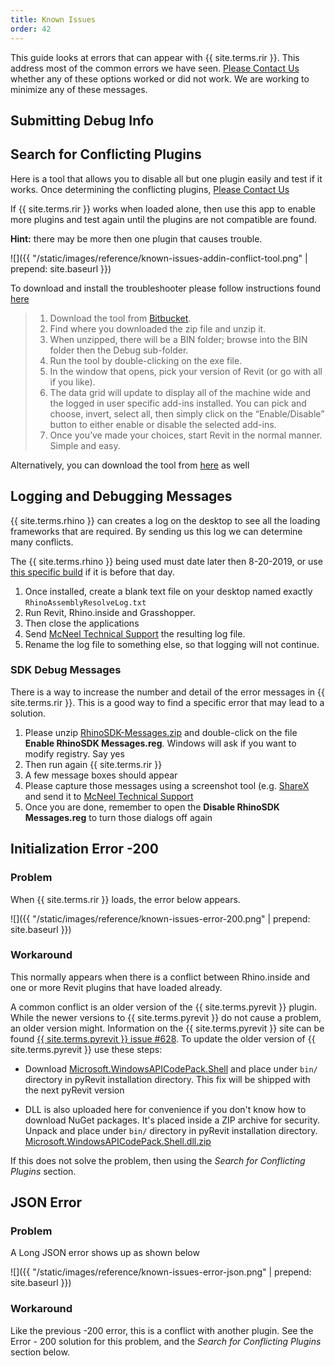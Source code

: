 ```yaml
---
title: Known Issues
order: 42
---
```


This guide looks at errors that can appear with {{ site.terms.rir }}. This address most of the common errors we have seen. [Please Contact Us](https://www.rhino3d.com/support) whether any of these options worked or did not work. We are working to minimize any of these messages.

## Submitting Debug Info

## Search for Conflicting Plugins

Here is a tool that allows you to disable all but one plugin easily and test if it works. Once determining the conflicting plugins, [Please Contact Us](https://www.rhino3d.com/support)

If {{ site.terms.rir }} works when loaded alone, then use this app to enable more plugins and test again until the plugins are not compatible are found. 

**Hint:** there may be more then one plugin that causes trouble.

![]({{ "/static/images/reference/known-issues-addin-conflict-tool.png" | prepend: site.baseurl }})

To download and install the troubleshooter please follow instructions found [here](http://revitaddons.blogspot.com/2016/11/free-and-open-source-add-in-manager.html)

> 1. Download the tool from [Bitbucket](https://bitbucket.org/BoostYourBIM/stantecaddinmanager/downloads).
> 2. Find where you downloaded the zip file and unzip it.
> 3. When unzipped, there will be a BIN folder; browse into the BIN folder then the Debug sub-folder.
> 4. Run the tool by double-clicking on the exe file.
> 5. In the window that opens, pick your version of Revit (or go with all if you like).
> 6. The data grid will update to display all of the machine wide and the logged in user specific add-ins installed. You can pick and choose, invert, select all, then simply click on the “Enable/Disable” button to either enable or disable the selected add-ins.
> 7. Once you’ve made your choices, start Revit in the normal manner. Simple and easy.

Alternatively, you can download the tool from [here](https://bitbucket.org/BoostYourBIM/stantecaddinmanager/raw/03365f38188029436251f88f88dfa26db22bf8aa/AddInManager/bin/Debug/AddInManager.exe) as well

## Logging and Debugging Messages

{{ site.terms.rhino }} can creates a log on the desktop to see all the loading frameworks that are required. By sending us this log we can determine many conflicts.

The {{ site.terms.rhino }} being used must date later then 8-20-2019, or use [this specific build](http://files.mcneel.com/dujour/exe/20190814/rhino_en-us_7.0.19226.11575.exe) if it is before that day.

1. Once installed, create a blank text file on your desktop named exactly  `RhinoAssemblyResolveLog.txt` 
2. Run Revit, Rhino.inside and Grasshopper.  
3. Then close the applications
4. Send [McNeel Technical Support](https://www.rhino3d.com/support) the resulting log file.
5. Rename the log file to something else, so that logging will not continue.

### SDK Debug Messages

There is a way to increase the number and detail of the error messages in {{ site.terms.rir }}. This is a good way to find a specific error that may lead to a solution.

1. Please unzip [RhinoSDK-Messages.zip](https://aws1.discourse-cdn.com/mcneel/uploads/default/original/3X/6/3/6348e99914b9e66417720df74f4cc35ba3e31c6f.zip) and double-click on the file **Enable RhinoSDK Messages.reg**. Windows will ask if you want to modify registry. Say yes
2. Then run again {{ site.terms.rir }}
3. A few message boxes should appear
4. Please capture those messages using a screenshot tool (e.g. [ShareX](https://getsharex.com/) and send it to [McNeel Technical Support](https://www.rhino3d.com/support)
5. Once you are done, remember to open the **Disable RhinoSDK Messages.reg** to turn those dialogs off again


## Initialization Error -200

### Problem

When {{ site.terms.rir }} loads, the error below appears.

![]({{ "/static/images/reference/known-issues-error-200.png" | prepend: site.baseurl }})

### Workaround

This normally appears when there is a conflict between Rhino.inside and one or more Revit plugins that have loaded already. 

A common conflict is an older version of the {{ site.terms.pyrevit }} plugin.  While the newer versions to {{ site.terms.pyrevit }} do not cause a problem, an older version might.  Information on the {{ site.terms.pyrevit }} site can be found [{{ site.terms.pyrevit }} issue #628](https://github.com/eirannejad/pyRevit/issues/628). To update the older version of {{ site.terms.pyrevit }} use these steps:

  - Download [Microsoft.WindowsAPICodePack.Shell](https://www.nuget.org/packages/Microsoft.WindowsAPICodePack.Shell/) and place under `bin/` directory in pyRevit installation directory. This fix will be shipped with the next pyRevit version

  - DLL is also uploaded here for convenience if you don't know how to download NuGet packages. It's placed inside a ZIP archive for security. Unpack and place under `bin/` directory in pyRevit installation directory. [Microsoft.WindowsAPICodePack.Shell.dll.zip](https://github.com/eirannejad/pyRevit/files/3503717/Microsoft.WindowsAPICodePack.Shell.dll.zip)

If this does not solve the problem, then using the *Search for Conflicting Plugins* section.

## JSON Error

### Problem

A Long JSON error shows up as shown below

![]({{ "/static/images/reference/known-issues-error-json.png" | prepend: site.baseurl }})

### Workaround

Like the previous -200 error, this is a conflict with another plugin. See the Error - 200 solution for this problem, and the *Search for Conflicting Plugins* section below.

